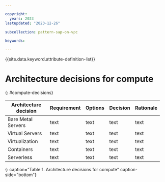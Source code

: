 ```yaml
---

copyright:
  years: 2023
lastupdated: "2023-12-26"

subcollection: pattern-sap-on-vpc

keywords:

---
```


{{site.data.keyword.attribute-definition-list}}

# Architecture decisions for compute
{: #compute-decisions}
<!-- below is a placeholder for all compute domain decisions  Remove the domains that are not in scope.  If there are decisions
that need to be added (e.g. platform dependent) add additional rows-->

| Architecture decision| Requirement| Options |Decision| Rationale|
|-|-|-|-|-|
|Bare Metal Servers| text | text | text | text |
|Virtual Servers| text | text | text | text |
|Virtualization| text | text | text | text |
|Containers| text | text | text | text |
|Serverless| text | text | text | text |
{: caption="Table 1. Architecture decisions for compute" caption-side="bottom"}

